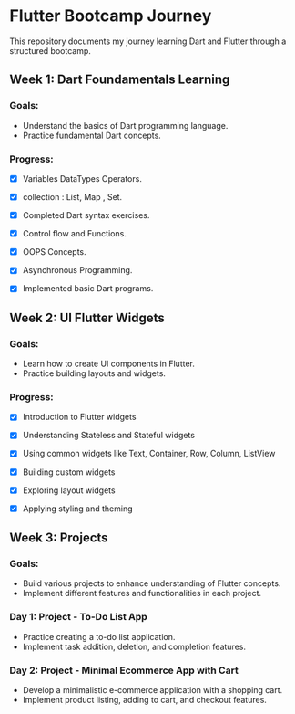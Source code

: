 # Flutter Bootcamp Journey

This repository documents my journey learning Dart and Flutter through a structured bootcamp.

## Week 1: Dart Foundamentals Learning

### Goals:
- Understand the basics of Dart programming language.
- Practice fundamental Dart concepts.

### Progress:
- [x] Variables DataTypes Operators.
- [x] collection : List, Map , Set.
- [x] Completed Dart syntax exercises.
- [x] Control flow and Functions.
- [x] OOPS Concepts.
- [x] Asynchronous Programming.
- [x] Implemented basic Dart programs.


## Week 2: UI Flutter Widgets

### Goals:
- Learn how to create UI components in Flutter.
- Practice building layouts and widgets.

### Progress:
- [x] Introduction to Flutter widgets
- [x] Understanding Stateless and Stateful widgets
- [x] Using common widgets like Text, Container, Row, Column, ListView
- [x] Building custom widgets
- [x] Exploring layout widgets
- [x] Applying styling and theming


## Week 3: Projects

### Goals:
- Build various projects to enhance understanding of Flutter concepts.
- Implement different features and functionalities in each project.

### Day 1: Project - To-Do List App
- Practice creating a to-do list application.
- Implement task addition, deletion, and completion features.

### Day 2: Project - Minimal Ecommerce App with Cart
- Develop a minimalistic e-commerce application with a shopping cart.
- Implement product listing, adding to cart, and checkout features.
